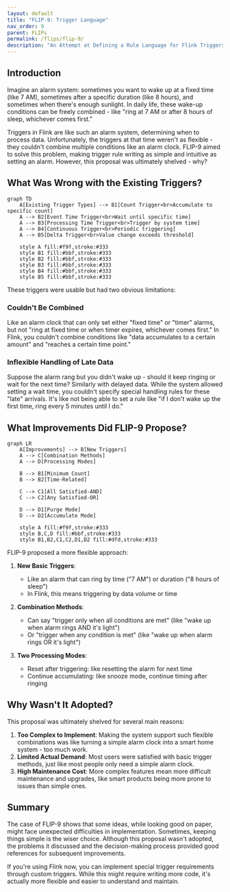 ```yaml
---
layout: default
title: "FLIP-9: Trigger Language"
nav_order: 9
parent: FLIPs
permalink: /flips/flip-9/
description: "An Attempt at Defining a Rule Language for Flink Triggers"
---
```


## Introduction

Imagine an alarm system: sometimes you want to wake up at a fixed time (like 7 AM), sometimes after a specific duration (like 8 hours), and sometimes when there's enough sunlight. In daily life, these wake-up conditions can be freely combined - like "ring at 7 AM or after 8 hours of sleep, whichever comes first."

Triggers in Flink are like such an alarm system, determining when to process data. Unfortunately, the triggers at that time weren't as flexible - they couldn't combine multiple conditions like an alarm clock. FLIP-9 aimed to solve this problem, making trigger rule writing as simple and intuitive as setting an alarm. However, this proposal was ultimately shelved - why?

## What Was Wrong with the Existing Triggers?

```mermaid
graph TD
    A[Existing Trigger Types] --> B1[Count Trigger<br>Accumulate to specific count]
    A --> B2[Event Time Trigger<br>Wait until specific time]
    A --> B3[Processing Time Trigger<br>Trigger by system time]
    A --> B4[Continuous Trigger<br>Periodic triggering]
    A --> B5[Delta Trigger<br>Value change exceeds threshold]
    
    style A fill:#f9f,stroke:#333
    style B1 fill:#bbf,stroke:#333
    style B2 fill:#bbf,stroke:#333
    style B3 fill:#bbf,stroke:#333
    style B4 fill:#bbf,stroke:#333
    style B5 fill:#bbf,stroke:#333
```

These triggers were usable but had two obvious limitations:

### Couldn't Be Combined

Like an alarm clock that can only set either "fixed time" or "timer" alarms, but not "ring at fixed time or when timer expires, whichever comes first." In Flink, you couldn't combine conditions like "data accumulates to a certain amount" and "reaches a certain time point."

### Inflexible Handling of Late Data

Suppose the alarm rang but you didn't wake up - should it keep ringing or wait for the next time? Similarly with delayed data. While the system allowed setting a wait time, you couldn't specify special handling rules for these "late" arrivals. It's like not being able to set a rule like "if I don't wake up the first time, ring every 5 minutes until I do."

## What Improvements Did FLIP-9 Propose?

```mermaid
graph LR
    A[Improvements] --> B[New Triggers]
    A --> C[Combination Methods]
    A --> D[Processing Modes]
    
    B --> B1[Minimum Count]
    B --> B2[Time-Related]
    
    C --> C1[All Satisfied-AND]
    C --> C2[Any Satisfied-OR]
    
    D --> D1[Purge Mode]
    D --> D2[Accumulate Mode]
    
    style A fill:#f9f,stroke:#333
    style B,C,D fill:#bbf,stroke:#333
    style B1,B2,C1,C2,D1,D2 fill:#dfd,stroke:#333
```

FLIP-9 proposed a more flexible approach:

1. **New Basic Triggers**:
   - Like an alarm that can ring by time ("7 AM") or duration ("8 hours of sleep")
   - In Flink, this means triggering by data volume or time

2. **Combination Methods**:
   - Can say "trigger only when all conditions are met" (like "wake up when alarm rings AND it's light")
   - Or "trigger when any condition is met" (like "wake up when alarm rings OR it's light")

3. **Two Processing Modes**:
   - Reset after triggering: like resetting the alarm for next time
   - Continue accumulating: like snooze mode, continue timing after ringing

## Why Wasn't It Adopted?

This proposal was ultimately shelved for several main reasons:

1. **Too Complex to Implement**: Making the system support such flexible combinations was like turning a simple alarm clock into a smart home system - too much work.
2. **Limited Actual Demand**: Most users were satisfied with basic trigger methods, just like most people only need a simple alarm clock.
3. **High Maintenance Cost**: More complex features mean more difficult maintenance and upgrades, like smart products being more prone to issues than simple ones.

## Summary

The case of FLIP-9 shows that some ideas, while looking good on paper, might face unexpected difficulties in implementation. Sometimes, keeping things simple is the wiser choice. Although this proposal wasn't adopted, the problems it discussed and the decision-making process provided good references for subsequent improvements.

If you're using Flink now, you can implement special trigger requirements through custom triggers. While this might require writing more code, it's actually more flexible and easier to understand and maintain.
